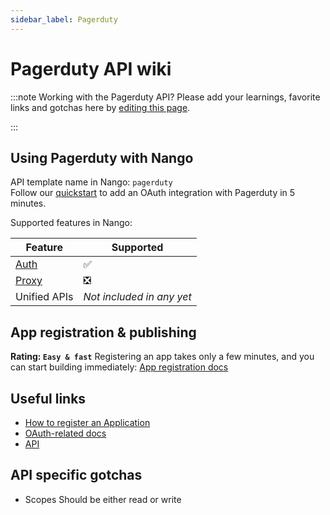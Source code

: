 ```yaml
---
sidebar_label: Pagerduty
---
```


# Pagerduty API wiki

:::note Working with the Pagerduty API?
Please add your learnings, favorite links and gotchas here by [editing this page](https://github.com/nangohq/nango/tree/master/docs/docs/providers/pagerduty.md).

:::

## Using Pagerduty with Nango

API template name in Nango: `pagerduty`  
Follow our [quickstart](../quickstart.md) to add an OAuth integration with Pagerduty in 5 minutes.

Supported features in Nango:

| Feature                            | Supported                 |
| ---------------------------------- | ------------------------- |
| [Auth](/nango-auth/core-concepts)  | ✅                        |
| [Proxy](/nango-unified-apis/proxy) | ❎                        |
| Unified APIs                       | _Not included in any yet_ |

## App registration & publishing

**Rating: `Easy & fast`**
Registering an app takes only a few minutes, and you can start building immediately: [App registration docs](https://developer.pagerduty.com/docs/dd91fbd09a1a1-register-an-app)



## Useful links

- [How to register an Application](https://developer.pagerduty.com/docs/dd91fbd09a1a1-register-an-app)
- [OAuth-related docs](https://developer.pagerduty.com/docs/dd91fbd09a1a1-register-an-app)
- [API](https://developer.pagerduty.com/docs/ZG9jOjExMDI5NTUw-rest-api-v2-overview)


## API specific gotchas
- Scopes Should be either read or write
